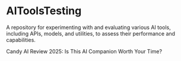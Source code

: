 # AIToolsTesting
A repository for experimenting with and evaluating various AI tools, including APIs, models, and utilities, to assess their performance and capabilities.
<p>
  <a herf="https://github.com/DK-AI05/AIToolsTesting/blob/06d5d6d803ed621d6859077f1b461757e621d27b/Reviews/candy-ai-review-is-it-worth-trying.md">Candy AI Review 2025: Is This AI Companion Worth Your Time?</a>
</p>
